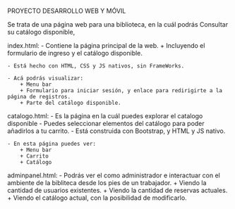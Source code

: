 PROYECTO DESARROLLO WEB Y MÓVIL

Se trata de una página web para una biblioteca, en la cuál podrás Consultar su catálogo disponible,


index.html:
    - Contiene la página principal de la web.
        + Incluyendo el formulario de ingreso y el catálogo disponible.
    
    - Está hecho con HTML, CSS y JS nativos, sin FrameWorks.

    - Acá podrás visualizar:
        + Menu bar
        + Formulario para iniciar sesión, y enlace para redirigirte a la página de registros.
        + Parte del catálogo disponible.

catalogo.html:
    - Es la página en la cuál puedes explorar el catalogo disponible
    - Puedes seleccionar elementos del catálogo para poder añadirlos a tu carrito.
    - Está construida con Bootstrap, y HTML y JS nativo. 

    - En esta página puedes ver:
        + Menu bar
        + Carrito
        + Catálogo

adminpanel.html:
    - Podrás ver el como administrador e interactuar con el ambiente de la bibliteca desde los pies de un trabajador.
        + Viendo la cantidad de usuarios existentes.
        + Viendo la cantidad de reservas actuales.
        + Viendo el catálogo actual, con la posibilidad de modificarlo.